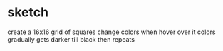 # sketch
create a 16x16 grid of squares  change colors when hover over it   colors gradually gets darker till black then repeats
